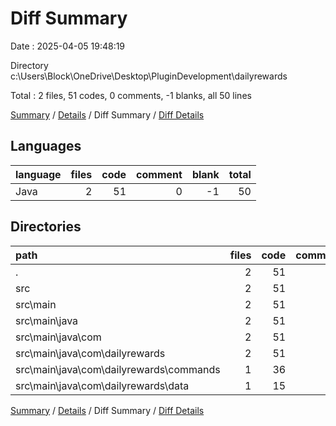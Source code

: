 # Diff Summary

Date : 2025-04-05 19:48:19

Directory c:\\Users\\Block\\OneDrive\\Desktop\\PluginDevelopment\\dailyrewards

Total : 2 files,  51 codes, 0 comments, -1 blanks, all 50 lines

[Summary](results.md) / [Details](details.md) / Diff Summary / [Diff Details](diff-details.md)

## Languages
| language | files | code | comment | blank | total |
| :--- | ---: | ---: | ---: | ---: | ---: |
| Java | 2 | 51 | 0 | -1 | 50 |

## Directories
| path | files | code | comment | blank | total |
| :--- | ---: | ---: | ---: | ---: | ---: |
| . | 2 | 51 | 0 | -1 | 50 |
| src | 2 | 51 | 0 | -1 | 50 |
| src\\main | 2 | 51 | 0 | -1 | 50 |
| src\\main\\java | 2 | 51 | 0 | -1 | 50 |
| src\\main\\java\\com | 2 | 51 | 0 | -1 | 50 |
| src\\main\\java\\com\\dailyrewards | 2 | 51 | 0 | -1 | 50 |
| src\\main\\java\\com\\dailyrewards\\commands | 1 | 36 | 0 | -2 | 34 |
| src\\main\\java\\com\\dailyrewards\\data | 1 | 15 | 0 | 1 | 16 |

[Summary](results.md) / [Details](details.md) / Diff Summary / [Diff Details](diff-details.md)